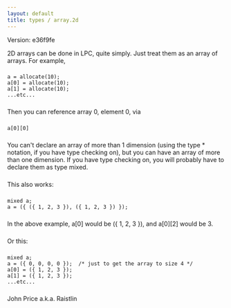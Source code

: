 ```yaml
---
layout: default
title: types / array.2d
---
```


Version: e36f9fe

2D arrays can be done in LPC, quite simply.  Just treat them as an array of 
arrays.  For example,
###  
    a = allocate(10);
    a[0] = allocate(10);
    a[1] = allocate(10);
    ...etc...
###  
Then you can reference array 0, element 0, via
###  
    a[0][0]
###  
You can't declare an array of more than 1 dimension (using the type * 
notation, if you have type checking on), but you can have an array of more 
than one dimension.  If you have type checking on, you will probably have
to declare them as type mixed.
###  
This also works:
###  
    mixed a;
    a = ({ ({ 1, 2, 3 }), ({ 1, 2, 3 }) });
###  
In the above example, a[0] would be ({ 1, 2, 3 }), and a[0][2] would be 3.
###  
Or this:
###  
    mixed a;  
    a = ({ 0, 0, 0, 0 });  /* just to get the array to size 4 */
    a[0] = ({ 1, 2, 3 });
    a[1] = ({ 1, 2, 3 });
    ...etc...
###  
John Price a.k.a. Raistlin
